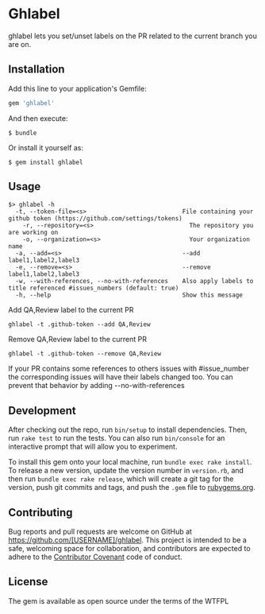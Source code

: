# Ghlabel

ghlabel lets you set/unset labels on the PR related to the current branch you are on.

## Installation

Add this line to your application's Gemfile:

```ruby
gem 'ghlabel'
```

And then execute:

    $ bundle

Or install it yourself as:

    $ gem install ghlabel

## Usage

```
$> ghlabel -h
  -t, --token-file=<s>                           File containing your github token (https://github.com/settings/tokens)
	-r, --repository=<s>                           The repository you are working on
	-o, --organization=<s>                         Your organization name
  -a, --add=<s>                                  --add label1,label2,label3
  -e, --remove=<s>                               --remove label1,label2,label3
  -w, --with-references, --no-with-references    Also apply labels to title referenced #issues_numbers (default: true)
  -h, --help                                     Show this message
```

Add QA,Review label to the current PR
```
ghlabel -t .github-token --add QA,Review
```

Remove QA,Review label to the current PR
```
ghlabel -t .github-token --remove QA,Review
```

If your PR contains some references to others issues with #issue\_number the corresponding issues will have their labels changed too.
You can prevent that behavior by adding --no-with-references

## Development

After checking out the repo, run `bin/setup` to install dependencies. Then, run `rake test` to run the tests. You can also run `bin/console` for an interactive prompt that will allow you to experiment.

To install this gem onto your local machine, run `bundle exec rake install`. To release a new version, update the version number in `version.rb`, and then run `bundle exec rake release`, which will create a git tag for the version, push git commits and tags, and push the `.gem` file to [rubygems.org](https://rubygems.org).

## Contributing

Bug reports and pull requests are welcome on GitHub at https://github.com/[USERNAME]/ghlabel. This project is intended to be a safe, welcoming space for collaboration, and contributors are expected to adhere to the [Contributor Covenant](http://contributor-covenant.org) code of conduct.


## License

The gem is available as open source under the terms of the WTFPL 

